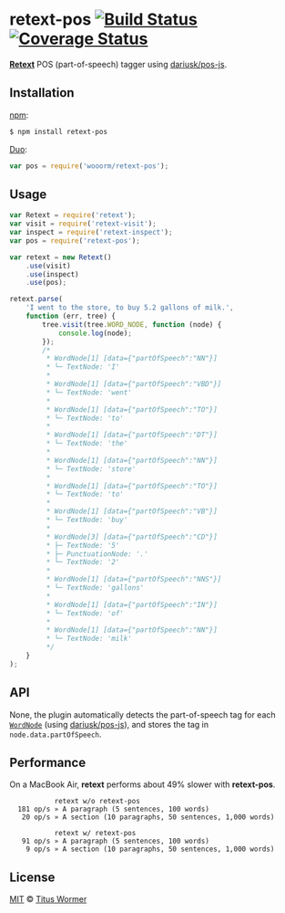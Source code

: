 # retext-pos [![Build Status](https://img.shields.io/travis/wooorm/retext-pos.svg?style=flat)](https://travis-ci.org/wooorm/retext-pos) [![Coverage Status](https://img.shields.io/coveralls/wooorm/retext-pos.svg?style=flat)](https://coveralls.io/r/wooorm/retext-pos?branch=master)

**[Retext](https://github.com/wooorm/retext "Retext")** POS (part-of-speech) tagger using [dariusk/pos-js](https://github.com/dariusk/pos-js).

## Installation

[npm](https://docs.npmjs.com/cli/install):

```bash
$ npm install retext-pos
```

[Duo](http://duojs.org/#getting-started):

```javascript
var pos = require('wooorm/retext-pos');
```

## Usage

```javascript
var Retext = require('retext');
var visit = require('retext-visit');
var inspect = require('retext-inspect');
var pos = require('retext-pos');

var retext = new Retext()
    .use(visit)
    .use(inspect)
    .use(pos);

retext.parse(
    'I went to the store, to buy 5.2 gallons of milk.',
    function (err, tree) {
        tree.visit(tree.WORD_NODE, function (node) {
            console.log(node);
        });
        /*
         * WordNode[1] [data={"partOfSpeech":"NN"}]
         * └─ TextNode: 'I'
         *
         * WordNode[1] [data={"partOfSpeech":"VBD"}]
         * └─ TextNode: 'went'
         *
         * WordNode[1] [data={"partOfSpeech":"TO"}]
         * └─ TextNode: 'to'
         *
         * WordNode[1] [data={"partOfSpeech":"DT"}]
         * └─ TextNode: 'the'
         *
         * WordNode[1] [data={"partOfSpeech":"NN"}]
         * └─ TextNode: 'store'
         *
         * WordNode[1] [data={"partOfSpeech":"TO"}]
         * └─ TextNode: 'to'
         *
         * WordNode[1] [data={"partOfSpeech":"VB"}]
         * └─ TextNode: 'buy'
         *
         * WordNode[3] [data={"partOfSpeech":"CD"}]
         * ├─ TextNode: '5'
         * ├─ PunctuationNode: '.'
         * └─ TextNode: '2'
         *
         * WordNode[1] [data={"partOfSpeech":"NNS"}]
         * └─ TextNode: 'gallons'
         *
         * WordNode[1] [data={"partOfSpeech":"IN"}]
         * └─ TextNode: 'of'
         *
         * WordNode[1] [data={"partOfSpeech":"NN"}]
         * └─ TextNode: 'milk'
         */
    }
);
```

## API

None, the plugin automatically detects the part-of-speech tag for each [`WordNode`](https://github.com/wooorm/textom/tree/master#textomwordnode-nlcstwordnode) (using [dariusk/pos-js](https://github.com/dariusk/pos-js)), and stores the tag in `node.data.partOfSpeech`.

## Performance

On a MacBook Air, **retext** performs about 49% slower with **retext-pos**.


```text
           retext w/o retext-pos
  181 op/s » A paragraph (5 sentences, 100 words)
   20 op/s » A section (10 paragraphs, 50 sentences, 1,000 words)

           retext w/ retext-pos
   91 op/s » A paragraph (5 sentences, 100 words)
    9 op/s » A section (10 paragraphs, 50 sentences, 1,000 words)
```

## License

[MIT](LICENSE) © [Titus Wormer](http://wooorm.com)
